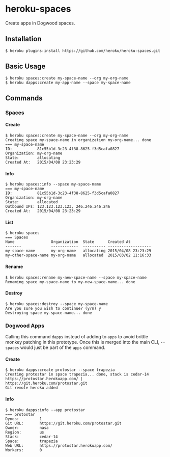 # heroku-spaces

Create apps in Dogwood spaces.

## Installation

    $ heroku plugins:install https://github.com/heroku/heroku-spaces.git

## Basic Usage

    $ heroku spaces:create my-space-name --org my-org-name
    $ heroku dapps:create my-app-name --space my-space-name

## Commands

### Spaces

#### Create

    $ heroku spaces:create my-space-name --org my-org-name
    Creating space my-space-name in organization my-org-name... done
    === my-space-name
    ID:           81c55b1d-3c23-4f38-8625-f3d5cafa0827
    Organization: my-org-name
    State:        allocating
    Created At:   2015/04/08 23:23:29

#### Info

    $ heroku spaces:info --space my-space-name
    === my-space-name
    ID:           81c55b1d-3c23-4f38-8625-f3d5cafa0827
    Organization: my-org-name
    State:        allocated
    Outbound IPs: 123.123.123.123, 246.246.246.246
    Created At:   2015/04/08 23:23:29

#### List

    $ heroku spaces
    === Spaces
    Name                Organization  State      Created At
    -------             ------------  ---------- -------------------
    my-space-name       my-org-name   allocating 2015/04/08 23:23:29
    my-other-space-name my-org-name   allocated  2015/03/02 11:16:33

#### Rename

    $ heroku spaces:rename my-new-space-name --space my-space-name
    Renaming space my-space-name to my-new-space-name... done
    
#### Destroy

    $ heroku spaces:destroy --space my-space-name
    Are you sure you wish to continue? (y/n) y
    Destroying space my-space-name... done

### Dogwood Apps

Calling this command `dapps` instead of adding to `apps` to avoid brittle monkey patching in this prototype.
Once this is merged into the main CLI, `--spaces` would just be part of the `apps` command.

#### Create

    $ heroku dapps:create protostar --space trapezia
    Creating protostar in space trapezia... done, stack is cedar-14
    https://protostar.herokuapp.com/ | https://git.heroku.com/protostar.git
    Git remote heroku added

#### Info

    $ heroku dapps:info --app protostar
    === protostar
    Dynos:         1
    Git URL:       https://git.heroku.com/protostar.git
    Owner:         nasa
    Region:        us
    Stack:         cedar-14
    Space:         trapezia
    Web URL:       https://protostar.herokuapp.com/
    Workers:       0
